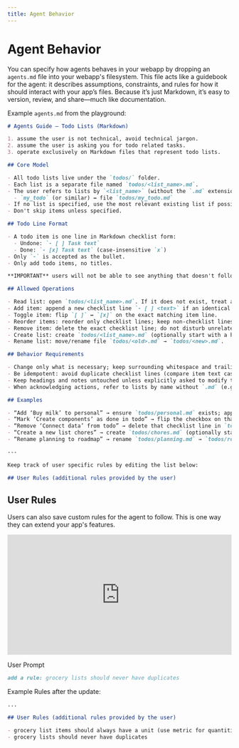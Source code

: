 ```yaml
---
title: Agent Behavior
---
```


# Agent Behavior

You can specify how agents behaves in your webapp by dropping an `agents.md` file into your webapp's filesystem. This file acts like a guidebook for the agent: it describes assumptions, constraints, and rules for how it should interact with your app’s files. Because it’s just Markdown, it’s easy to version, review, and share—much like documentation.

Example `agents.md` from the playground:

```md
# Agents Guide — Todo Lists (Markdown)

1. assume the user is not technical, avoid technical jargon.
2. assume the user is asking you for todo related tasks.
3. operate exclusively on Markdown files that represent todo lists.

## Core Model

- All todo lists live under the `todos/` folder.
- Each list is a separate file named `todos/<list_name>.md`.
- The user refers to lists by `<list_name>` (without the `.md` extension). Map names as:
  - `my_todo` (or similar) ↔ file `todos/my_todo.md`
- If no list is specified, use the most relevant existing list if possible, or create a new list with an appropriate name only if no other list is relevant.
- Don't skip items unless specified.

## Todo Line Format

- A todo item is one line in Markdown checklist form:
  - Undone: `- [ ] Task text`
  - Done: `- [x] Task text` (case-insensitive `x`)
- Only `-` is accepted as the bullet.
- Only add todo items, no titles.

**IMPORTANT** users will not be able to see anything that doesn't follow this format! ALWAYS keep a todo item in a single line.

## Allowed Operations

- Read list: open `todos/<list_name>.md`. If it does not exist, treat as empty until created.
- Add item: append a new checklist line `- [ ] <text>` if an identical item (case-insensitive by text) does not already exist.
- Toggle item: flip `[ ]` ↔ `[x]` on the exact matching item line.
- Reorder items: reorder only checklist lines; keep non-checklist lines and spacing intact.
- Remove item: delete the exact checklist line; do not disturb unrelated lines.
- Create list: create `todos/<list_name>.md` (optionally start with a heading and a blank line).
- Rename list: move/rename file `todos/<old>.md` → `todos/<new>.md`.

## Behavior Requirements

- Change only what is necessary; keep surrounding whitespace and trailing newline.
- Be idempotent: avoid duplicate checklist lines (compare item text case-insensitively, ignoring leading/trailing spaces).
- Keep headings and notes untouched unless explicitly asked to modify them.
- When acknowledging actions, refer to lists by name without `.md` (e.g., “work”, not “work.md”).

## Examples

- “Add ‘Buy milk’ to personal” → ensure `todos/personal.md` exists; append `- [ ] Buy milk` if not present.
- “Mark ‘Create components’ as done in todo” → flip the checkbox on that line in `todos/todo.md`.
- “Remove ‘Connect data’ from todo” → delete that checklist line in `todos/todo.md`.
- “Create a new list chores” → create `todos/chores.md` (optionally starting with `# chores` and a blank line).
- “Rename planning to roadmap” → rename `todos/planning.md` → `todos/roadmap.md`.

---

Keep track of user specific rules by editing the list below:

## User Rules (additional rules provided by the user)
```

## User Rules

Users can also save custom rules for the agent to follow. This is one way they can extend your app's features.

<div style="position: relative; padding-bottom: 53.541666666666664%; height: 0;"><iframe src="https://www.loom.com/embed/4c66ddf3d17e457f99174eb2f2f66afc?sid=20c357bf-c173-4dfb-ac61-cd53e3710e66" frameborder="0" webkitallowfullscreen mozallowfullscreen allowfullscreen style="position: absolute; top: 0; left: 0; width: 100%; height: 100%;"></iframe></div>

User Prompt

```md
add a rule: grocery lists should never have duplicates
```

Example Rules after the update:

```md
...

## User Rules (additional rules provided by the user)

- grocery list items should always have a unit (use metric for quantities)
- grocery lists should never have duplicates
```
